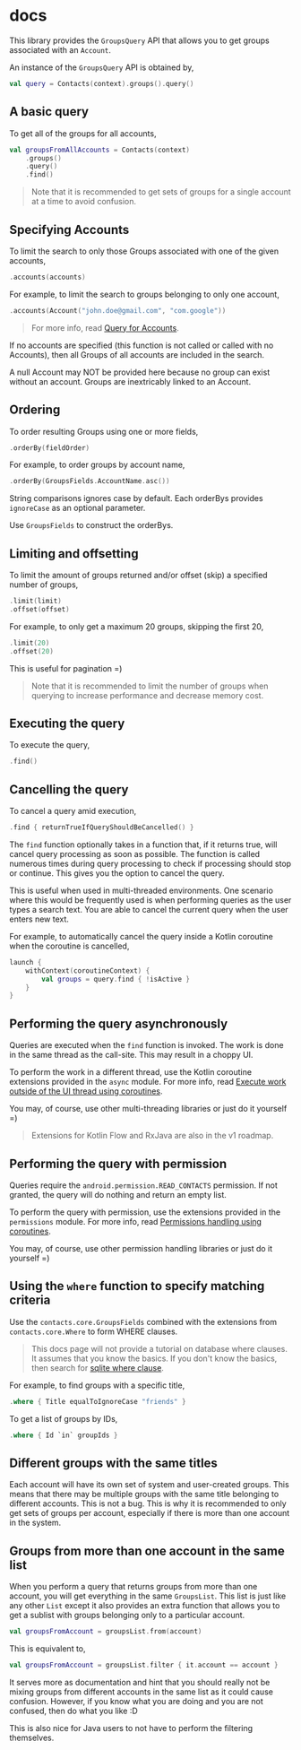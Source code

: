 # docs

This library provides the `GroupsQuery` API that allows you to get groups associated with an 
`Account`.

An instance of the `GroupsQuery` API is obtained by,

```kotlin
val query = Contacts(context).groups().query()
```

## A basic query

To get all of the groups for all accounts,

```kotlin
val groupsFromAllAccounts = Contacts(context)
    .groups()
    .query()
    .find()
```

> Note that it is recommended to get sets of groups for a single account at a time to avoid confusion.

## Specifying Accounts

To limit the search to only those Groups associated with one of the given accounts,

```kotlin
.accounts(accounts)
```

For example, to limit the search to groups belonging to only one account,

```kotlin
.accounts(Account("john.doe@gmail.com", "com.google"))
```

> For more info, read [Query for Accounts](./../accounts/query-accounts.md).

If no accounts are specified (this function is not called or called with no Accounts), then all
Groups of all accounts are included in the search.

A null Account may NOT be provided here because no group can exist without an account. Groups are
inextricably linked to an Account.

## Ordering

To order resulting Groups using one or more fields,

```kotlin
.orderBy(fieldOrder)
```

For example, to order groups by account name,

```kotlin
.orderBy(GroupsFields.AccountName.asc())
```

String comparisons ignores case by default. Each orderBys provides `ignoreCase` as an optional
parameter.

Use `GroupsFields` to construct the orderBys.

## Limiting and offsetting

To limit the amount of groups returned and/or offset (skip) a specified number of groups,

```kotlin
.limit(limit)
.offset(offset)
```

For example, to only get a maximum 20 groups, skipping the first 20,

```kotlin
.limit(20)
.offset(20)
```

This is useful for pagination =)

> Note that it is recommended to limit the number of groups when querying to increase performance
> and decrease memory cost.

## Executing the query

To execute the query,

```kotlin
.find()
```

## Cancelling the query

To cancel a query amid execution,

```kotlin
.find { returnTrueIfQueryShouldBeCancelled() }
```

The `find` function optionally takes in a function that, if it returns true, will cancel query
processing as soon as possible. The function is called numerous times during query processing to
check if processing should stop or continue. This gives you the option to cancel the query.

This is useful when used in multi-threaded environments. One scenario where this would be frequently
used is when performing queries as the user types a search text. You are able to cancel the current
query when the user enters new text.

For example, to automatically cancel the query inside a Kotlin coroutine when the coroutine is cancelled,

```kotlin
launch {
    withContext(coroutineContext) {
        val groups = query.find { !isActive }
    }
}
```

## Performing the query asynchronously

Queries are executed when the `find` function is invoked. The work is done in the same thread as
the call-site. This may result in a choppy UI.

To perform the work in a different thread, use the Kotlin coroutine extensions provided in the `async` module.
For more info, read [Execute work outside of the UI thread using coroutines](./../async/async-execution-coroutines.md).

You may, of course, use other multi-threading libraries or just do it yourself =)

> Extensions for Kotlin Flow and RxJava are also in the v1 roadmap.

## Performing the query with permission

Queries require the `android.permission.READ_CONTACTS` permission. If not granted, the query will 
do nothing and return an empty list.

To perform the query with permission, use the extensions provided in the `permissions` module.
For more info, read [Permissions handling using coroutines](./../permissions/permissions-handling-coroutines.md).

You may, of course, use other permission handling libraries or just do it yourself =)

## Using the `where` function to specify matching criteria

Use the `contacts.core.GroupsFields` combined with the extensions from `contacts.core.Where` to form
WHERE clauses. 

> This docs page will not provide a tutorial on database where clauses. It assumes that you know the basics. 
> If you don't know the basics, then search for [sqlite where clause](https://www.google.com/search?q=sqlite+where+clause). 

For example, to find groups with a specific title,

```kotlin
.where { Title equalToIgnoreCase "friends" }
```

To get a list of groups by IDs,

```kotlin
.where { Id `in` groupIds }
```

## Different groups with the same titles
  
Each account will have its own set of system and user-created groups. This means that there may be
multiple groups with the same title belonging to different accounts. This is not a bug. This is why
it is recommended to only get sets of groups per account, especially if there is more than one
account in the system.

## Groups from more than one account in the same list

When you perform a query that returns groups from more than one account, you will get everything
in the same `GroupsList`. This list is just like any other `List` except it also provides an extra
function that allows you to get a sublist with groups belonging only to a particular account.

```kotlin
val groupsFromAccount = groupsList.from(account)
```

This is equivalent to,

```kotlin
val groupsFromAccount = groupsList.filter { it.account == account }
```

It serves more as documentation and hint that you should really not be mixing groups from different
accounts in the same list as it could cause confusion. However, if you know what you are doing and
you are not confused, then do what you like :D 

This is also nice for Java users to not have to perform the filtering themselves.